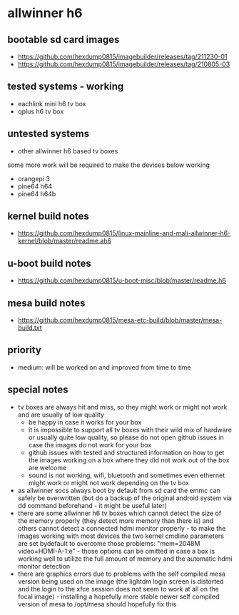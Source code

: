 # allwinner h6

## bootable sd card images

- https://github.com/hexdump0815/imagebuilder/releases/tag/211230-01
- https://github.com/hexdump0815/imagebuilder/releases/tag/210805-03

## tested systems - working

- eachlink mini h6 tv box
- qplus h6 tv box

## untested systems

- other allwinner h6 based tv boxes

some more work will be required to make the devices below working

- orangepi 3
- pine64 h64
- pine64 h64b

## kernel build notes

- https://github.com/hexdump0815/linux-mainline-and-mali-allwinner-h6-kernel/blob/master/readme.ah6

## u-boot build notes

- https://github.com/hexdump0815/u-boot-misc/blob/master/readme.h6

## mesa build notes

- https://github.com/hexdump0815/mesa-etc-build/blob/master/mesa-build.txt

## priority

- medium: will be worked on and improved from time to time

## special notes

- tv boxes are always hit and miss, so they might work or might not work and are usually of low quality
  - be happy in case it works for your box
  - it is impossible to support all tv boxes with their wild mix of hardware or usually quite low quality, so please do not open github issues in case the images do not work for your box
  - github issues with tested and structured information on how to get the images working on a box where they did not work out of the box are welcome
  - sound is not working, wifi, bluetooth and sometimes even ethernet might work or might not work depending on the tv box
- as allwinner socs always boot by default from sd card the emmc can safely be overwritten (but do a backup of the original android system via dd command beforehand - it might be useful later)
- there are some allwinner h6 tv boxes which cannot detect the size of the memory properly (they detect more memory than there is) and others cannot detect a connected hdmi monitor properly - to make the images working with most devices the two kernel cmdline parameters are set bydefault to overcome those problems: "mem=2048M video=HDMI-A-1:e" - those options can be omitted in case a box is working well to utilize the full amount of memory and the automatic hdmi monitor detection
- there are graphics errors due to problems with the self compiled mesa version being used on the image (the lightdm login screen is distorted and the login to the xfce session does not seem to work at all on the focal image) - installing a hopefully more stable newer self compiled version of mesa to /opt/mesa should hopefully fix this
